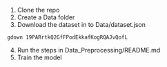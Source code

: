 1. Clone the repo
2. Create a Data folder
3. Download the dataset in to Data/dataset.json

```
gdown 19PARrtkQ2GfFPodEkkafKogRQAJvQofL
```
4. Run the steps in Data_Preprocessing/README.md
5. Train the model